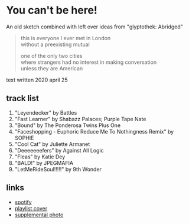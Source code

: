# You can't be here!

An old sketch combined with left over ideas from &quot;glyptothek: Abridged&quot;

> this is everyone I ever met in London  
> without a preexisting mutual
>
> one of the only two cities  
> where strangers had no interest in making conversation  
> unless they are American

text written 2020 april 25

## track list

1. "Leyendecker" by Battles
2. "Fast Learner" by Shabazz Palaces; Purple Tape Nate
3. "Bound" by The Ponderosa Twins Plus One
4. "Faceshopping - Euphoric Reduce Me To Nothingness Remix" by SOPHIE
5. "Cool Cat" by Juliette Armanet
6. "Deeeeeeefers" by Against All Logic
7. "Fleas" by Katie Dey
8. "BALD!" by JPEGMAFIA
9. "LetMeRideSoul!!!!!" by 9th Wonder

## links

- [spotify](https://open.spotify.com/playlist/28Xl6doCEIVku4Cwl8HebN)
- [playlist cover](./cover.jpg)
- [supplemental photo](./supplement.jpg)
